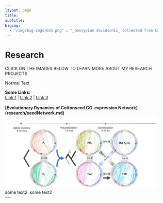 ```yaml
---
layout: page
title:
subtitle:
bigimg:
  - "/img/big-imgs/D3d.png" : "_Gossypium davidsonii_ collected from Cabo Pulmo, Mexico (2017)"
---
```


# Research

CLICK ON THE IMAGES BELOW TO LEARN MORE ABOUT MY RESEARCH PROJECTS.


Normal Text    
     
<p align="left">
  <b>Some Links:</b><br>
  <a href="#">Link 1</a> |
  <a href="#">Link 2</a> |
  <a href="#">Link 3</a>
  <br><br>
  <b>[Evolutionary Dynamics of Cottonseed CO-expression Network](research/seedNetwork.md)</b><br>
  <img align="left" src="/research/seedNet.indiv2.jpg" width="500">
</p>

<div>

  <img class="img-valign" src="http://www.placehold.it/50x50" alt=""/>
  <span class="text2">some text2</span>
  <img class="img-valign" src="http://www.placehold.it/70x70" alt=""/>
  <span class="text2">some text2</span>
  
</div>
---
